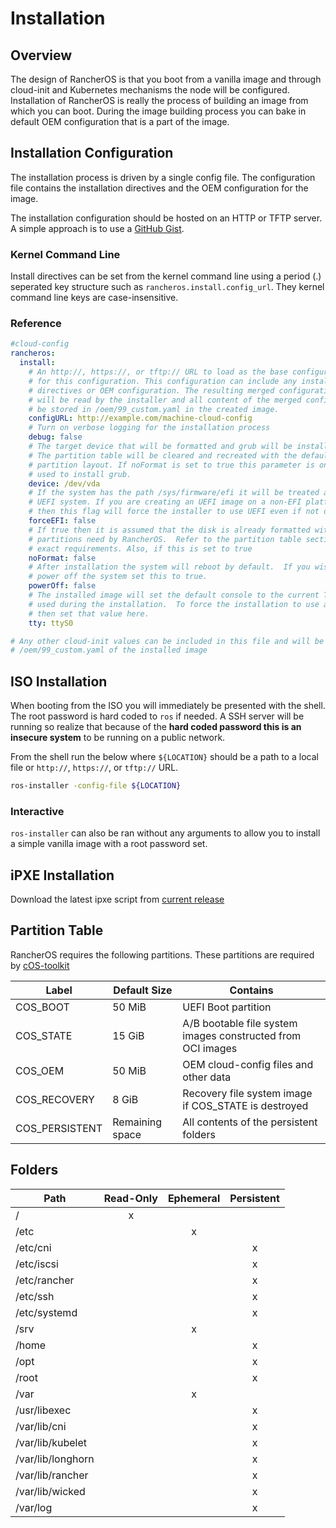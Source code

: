 # Installation

## Overview

The design of RancherOS is that you boot from a vanilla image and through cloud-init and Kubernetes mechanisms
the node will be configured. Installation of RancherOS is really the process of building an image from which
you can boot.  During the image building process you can bake in default OEM configuration that is a part of the
image.

## Installation Configuration

The installation process is driven by a single config file. The configuration file contains the installation directives and
the OEM configuration for the image.

The installation configuration should be hosted on an HTTP or TFTP server. A simple approach is to use a
[GitHub Gist](https://gist.github.com).

### Kernel Command Line

Install directives can be set from the kernel command line using a period (.) seperated key structure such as
`rancheros.install.config_url`.  They kernel command line keys are case-insensitive.

### Reference

```yaml
#cloud-config
rancheros:
  install:
    # An http://, https://, or tftp:// URL to load as the base configuration
    # for this configuration. This configuration can include any install 
    # directives or OEM configuration. The resulting merged configuration
    # will be read by the installer and all content of the merged config will
    # be stored in /oem/99_custom.yaml in the created image.
    configURL: http://example.com/machine-cloud-config
    # Turn on verbose logging for the installation process
    debug: false
    # The target device that will be formatted and grub will be install on.
    # The partition table will be cleared and recreated with the default
    # partition layout. If noFormat is set to true this parameter is only
    # used to install grub.
    device: /dev/vda
    # If the system has the path /sys/firmware/efi it will be treated as a
    # UEFI system. If you are creating an UEFI image on a non-EFI platform
    # then this flag will force the installer to use UEFI even if not detected.
    forceEFI: false
    # If true then it is assumed that the disk is already formatted with the standard
    # partitions need by RancherOS.  Refer to the partition table section below for the
    # exact requirements. Also, if this is set to true 
    noFormat: false
    # After installation the system will reboot by default.  If you wish to instead
    # power off the system set this to true.
    powerOff: false
    # The installed image will set the default console to the current TTY value
    # used during the installation.  To force the installation to use a different TTY
    # then set that value here.
    tty: ttyS0

# Any other cloud-init values can be included in this file and will be stored in
# /oem/99_custom.yaml of the installed image
```

## ISO Installation

When booting from the ISO you will immediately be presented with the shell. The root password is hard coded to `ros`
if needed. A SSH server will be running so realize that because of the __hard coded password this is an insecure
system__ to be running on a public network.

From the shell run the below where `${LOCATION}` should be a path to a local file or `http://`, `https://`, or
`tftp://` URL.

```bash
ros-installer -config-file ${LOCATION}
```

### Interactive

`ros-installer` can also be ran without any arguments to allow you to install a simple vanilla image with a
root password set.

## iPXE Installation

Download the latest ipxe script from [current release](https://github.com/rancher-sandbox/os2/releases/latest)

## Partition Table

RancherOS requires the following partitions.  These partitions are required by [cOS-toolkit](https://rancher-sandbox.github.io/cos-toolkit-docs/docs)

| Label          | Default Size    | Contains                                                    |
| ---------------|-----------------|------------------------------------------------------------ |
| COS_BOOT       |          50 MiB | UEFI Boot partition                                         |
| COS_STATE      |          15 GiB | A/B bootable file system images constructed from OCI images |
| COS_OEM        |          50 MiB | OEM cloud-config files and other data                       |
| COS_RECOVERY   |           8 GiB | Recovery file system image if COS_STATE is destroyed        |
| COS_PERSISTENT | Remaining space | All contents of the persistent folders                      |

## Folders

| Path              | Read-Only | Ephemeral | Persistent |
| ------------------|:---------:|:---------:|:----------:|
| /                 | x         |           |            |
| /etc              |           | x         |            |
| /etc/cni          |           |           | x          |
| /etc/iscsi        |           |           | x          |
| /etc/rancher      |           |           | x          |
| /etc/ssh          |           |           | x          |
| /etc/systemd      |           |           | x          |
| /srv              |           | x         |            |
| /home             |           |           | x          |
| /opt              |           |           | x          |
| /root             |           |           | x          |
| /var              |           | x         |            |
| /usr/libexec      |           |           | x          |
| /var/lib/cni      |           |           | x          |
| /var/lib/kubelet  |           |           | x          |
| /var/lib/longhorn |           |           | x          |
| /var/lib/rancher  |           |           | x          |
| /var/lib/wicked   |           |           | x          |
| /var/log          |           |           | x          |
